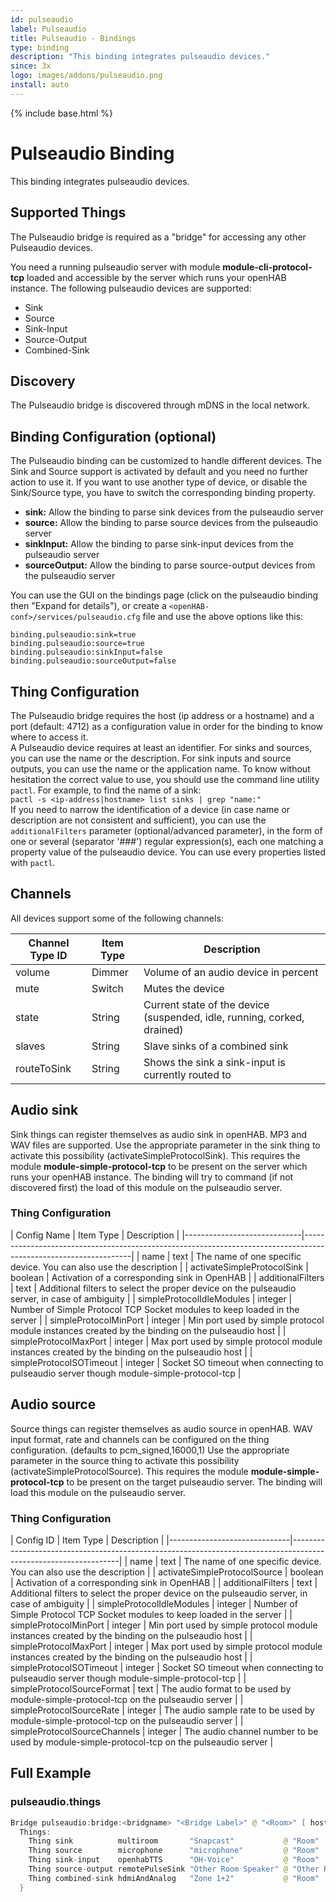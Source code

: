 ```yaml
---
id: pulseaudio
label: Pulseaudio
title: Pulseaudio - Bindings
type: binding
description: "This binding integrates pulseaudio devices."
since: 3x
logo: images/addons/pulseaudio.png
install: auto
---
```


<!-- Attention authors: Do not edit directly. Please add your changes to the appropriate source repository -->

{% include base.html %}

# Pulseaudio Binding

This binding integrates pulseaudio devices.

## Supported Things

The Pulseaudio bridge is required as a "bridge" for accessing any other Pulseaudio devices.

You need a running pulseaudio server with module **module-cli-protocol-tcp** loaded and accessible by the server which runs your openHAB instance. The following pulseaudio devices are supported:

- Sink
- Source
- Sink-Input
- Source-Output
- Combined-Sink

## Discovery

The Pulseaudio bridge is discovered through mDNS in the local network.

## Binding Configuration (optional)

The Pulseaudio binding can be customized to handle different devices. The Sink and Source support is activated by default and you need no further action to use it. If you want to use another type of device, or disable the Sink/Source type, you have to switch the corresponding binding property.

- **sink:** Allow the binding to parse sink devices from the pulseaudio server
- **source:** Allow the binding to parse source devices from the pulseaudio server
- **sinkInput:** Allow the binding to parse sink-input devices from the pulseaudio server
- **sourceOutput:** Allow the binding to parse source-output devices from the pulseaudio server

You can use the GUI on the bindings page (click on the pulseaudio binding then "Expand for details"), or create a `<openHAB-conf>/services/pulseaudio.cfg` file and use the above options like this:

```text
binding.pulseaudio:sink=true
binding.pulseaudio:source=true
binding.pulseaudio:sinkInput=false
binding.pulseaudio:sourceOutput=false
```

## Thing Configuration

The Pulseaudio bridge requires the host (ip address or a hostname) and a port (default: 4712) as a configuration value in order for the binding to know where to access it.  
A Pulseaudio device requires at least an identifier. For sinks and sources, you can use the name or the description. For sink inputs and source outputs, you can use the name or the application name.
To know without hesitation the correct value to use, you should use the command line utility `pactl`. For example, to find the name of a sink:  
`pactl -s <ip-address|hostname> list sinks | grep "name:"`  
If you need to narrow the identification of a device (in case name or description are not consistent and sufficient), you can use the `additionalFilters` parameter (optional/advanced parameter), in the form of one or several (separator '###') regular expression(s), each one matching a property value of the pulseaudio device. You can use every properties listed with `pactl`.

## Channels

All devices support some of the following channels:

| Channel Type ID | Item Type | Description                                                             |
|-----------------|-----------|-------------------------------------------------------------------------|
| volume          | Dimmer    | Volume of an audio device in percent                                    |
| mute            | Switch    | Mutes the device                                                        |
| state           | String    | Current state of the device (suspended, idle, running, corked, drained) |
| slaves          | String    | Slave sinks of a combined sink                                          |
| routeToSink     | String    | Shows the sink a sink-input is currently routed to                      |

## Audio sink

Sink things can register themselves as audio sink in openHAB. MP3 and WAV files are supported.
Use the appropriate parameter in the sink thing to activate this possibility (activateSimpleProtocolSink).
This requires the module **module-simple-protocol-tcp** to be present on the server which runs your openHAB instance. The binding will try to command (if not discovered first) the load of this module on the pulseaudio server.

### Thing Configuration

| Config Name                 | Item Type   | Description                                                                                       |
|-----------------------------|-----------------------------------------------------------------------------------------------------------------|
| name                        | text        | The name of one specific device. You can also use the description                                 |
| activateSimpleProtocolSink  | boolean     | Activation of a corresponding sink in OpenHAB                                                     |
| additionalFilters           | text        | Additional filters to select the proper device on the pulseaudio server, in case of ambiguity     |
| simpleProtocolIdleModules   | integer     | Number of Simple Protocol TCP Socket modules to keep loaded in the server                         |
| simpleProtocolMinPort       | integer     | Min port used by simple protocol module instances created by the binding on the pulseaudio host   |
| simpleProtocolMaxPort       | integer     | Max port used by simple protocol module instances created by the binding on the pulseaudio host   |
| simpleProtocolSOTimeout     | integer     | Socket SO timeout when connecting to pulseaudio server though module-simple-protocol-tcp          |

## Audio source

Source things can register themselves as audio source in openHAB.
WAV input format, rate and channels can be configured on the thing configuration. (defaults to pcm_signed,16000,1)
Use the appropriate parameter in the source thing to activate this possibility (activateSimpleProtocolSource).
This requires the module **module-simple-protocol-tcp** to be present on the target pulseaudio server. The binding will load this module on the pulseaudio server.

### Thing Configuration

| Config ID                    | Item Type   | Description                                                                                       |
|------------------------------|-----------------------------------------------------------------------------------------------------------------|
| name                         | text        | The name of one specific device. You can also use the description                                 |
| activateSimpleProtocolSource | boolean     | Activation of a corresponding sink in OpenHAB                                                     |
| additionalFilters            | text        | Additional filters to select the proper device on the pulseaudio server, in case of ambiguity     |
| simpleProtocolIdleModules    | integer     | Number of Simple Protocol TCP Socket modules to keep loaded in the server                         |
| simpleProtocolMinPort        | integer     | Min port used by simple protocol module instances created by the binding on the pulseaudio host   |
| simpleProtocolMaxPort        | integer     | Max port used by simple protocol module instances created by the binding on the pulseaudio host   |
| simpleProtocolSOTimeout      | integer     | Socket SO timeout when connecting to pulseaudio server though module-simple-protocol-tcp          |
| simpleProtocolSourceFormat   | text        | The audio format to be used by module-simple-protocol-tcp on the pulseaudio server                |
| simpleProtocolSourceRate     | integer     | The audio sample rate to be used by module-simple-protocol-tcp on the pulseaudio server           |
| simpleProtocolSourceChannels | integer     | The audio channel number to be used by module-simple-protocol-tcp on the pulseaudio server        |

## Full Example

### pulseaudio.things

```java
Bridge pulseaudio:bridge:<bridgname> "<Bridge Label>" @ "<Room>" [ host="<ipAddress>", port=4712 ] {
  Things:
    Thing sink          multiroom       "Snapcast"           @ "Room"       [name="alsa_card.pci-0000_00_1f.3", activateSimpleProtocolSink=true, additionalFilters="analog-stereo###internal"]
    Thing source        microphone      "microphone"         @ "Room"       [name="alsa_input.pci-0000_00_14.2.analog-stereo", activateSimpleProtocolSource=true]
    Thing sink-input    openhabTTS      "OH-Voice"           @ "Room"       [name="alsa_output.pci-0000_00_1f.3.hdmi-stereo-extra1"]
    Thing source-output remotePulseSink "Other Room Speaker" @ "Other Room" [name="alsa_input.pci-0000_00_14.2.analog-stereo"]
    Thing combined-sink hdmiAndAnalog   "Zone 1+2"           @ "Room"       [name="combined"]
  }
```

<!--
### pulseaudio.items
```

```
-->
